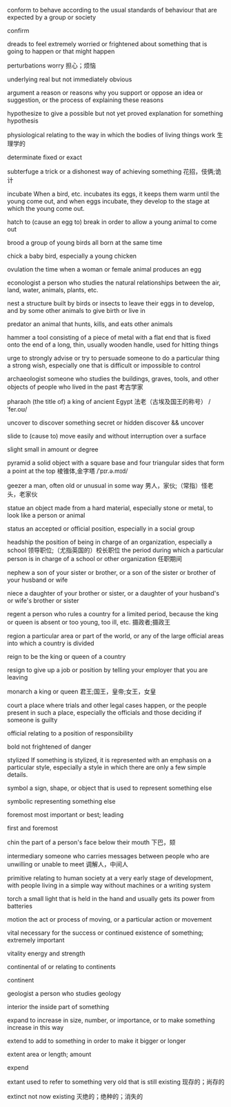 conform
to behave according to the usual standards of behaviour that are expected by a group or society

confirm

dreads
to feel extremely worried or frightened about something that is going to happen or that might happen

perturbations
worry
担心；烦恼

underlying
real but not immediately obvious

argument
a reason or reasons why you support or oppose an idea or suggestion, or the process of explaining these reasons

hypothesize
to give a possible but not yet proved explanation for something
hypothesis

physiological
relating to the way in which the bodies of living things work
生理学的

determinate
fixed or exact

subterfuge
a trick or a dishonest way of achieving something
花招，伎俩;诡计

incubate
When a bird, etc. incubates its eggs, it keeps them warm until the young come out, and when eggs incubate, they develop to the stage at which the young come out.

hatch
to (cause an egg to) break in order to allow a young animal to come out

brood
a group of young birds all born at the same time

chick
a baby bird, especially a young chicken

ovulation
the time when a woman or female animal produces an egg


econologist
a person who studies the natural relationships between the air, land, water, animals, plants, etc.

nest
a structure built by birds or insects to leave their eggs in to develop, and by some other animals to give birth or live in

predator
an animal that hunts, kills, and eats other animals

hammer
a tool consisting of a piece of metal with a flat end that is fixed onto the end of a long, thin, usually wooden handle, used for hitting things

urge
to strongly advise or try to persuade someone to do a particular thing
a strong wish, especially one that is difficult or impossible to control

archaeologist
someone who studies the buildings, graves, tools, and other objects of people who lived in the past
考古学家

pharaoh
(the title of) a king of ancient Egypt
法老（古埃及国王的称号）
/ˈfer.oʊ/

uncover
to discover something secret or hidden
discover && uncover

slide
to (cause to) move easily and without interruption over a surface

slight
small in amount or degree

pyramid
a solid object with a square base and four triangular sides that form a point at the top
棱锥体,金字塔
/ˈpɪr.ə.mɪd/

geezer
a man, often old or unusual in some way
男人，家伙;（常指）怪老头，老家伙

statue
an object made from a hard material, especially stone or metal, to look like a person or animal

status
an accepted or official position, especially in a social group

headship
the position of being in charge of an organization, especially a school
领导职位;（尤指英国的）校长职位
the period during which a particular person is in charge of a school or other organization
任职期间

nephew
a son of your sister or brother, or a son of the sister or brother of your husband or wife

niece
a daughter of your brother or sister, or a daughter of your husband's or wife's brother or sister

regent
a person who rules a country for a limited period, because the king or queen is absent or too young, too ill, etc.
摄政者;摄政王

region
a particular area or part of the world, or any of the large official areas into which a country is divided

reign
to be the king or queen of a country

resign
to give up a job or position by telling your employer that you are leaving

monarch
a king or queen
君王;国王，皇帝;女王，女皇

court
a place where trials and other legal cases happen, or the people present in such a place, especially the officials and those deciding if someone is guilty

official
relating to a position of responsibility

bold
not frightened of danger

stylized
If something is stylized, it is represented with an emphasis on a particular style, especially a style in which there are only a few simple details.

symbol
a sign, shape, or object that is used to represent something else

symbolic
representing something else

foremost
most important or best; leading

first and foremost

chin
the part of a person's face below their mouth
下巴，颏

intermediary
someone who carries messages between people who are unwilling or unable to meet
调解人，中间人

primitive
relating to human society at a very early stage of development, with people living in a simple way without machines or a writing system

torch
a small light that is held in the hand and usually gets its power from batteries

motion
the act or process of moving, or a particular action or movement

vital
necessary for the success or continued existence of something; extremely important

vitality
energy and strength


continental
of or relating to continents

continent


geologist
a person who studies geology


interior
the inside part of something


expand
to increase in size, number, or importance, or to make something increase in this way

extend
to add to something in order to make it bigger or longer

extent
area or length; amount

expend

extant
used to refer to something very old that is still existing
现存的；尚存的

extinct
not now existing
灭绝的；绝种的；消失的